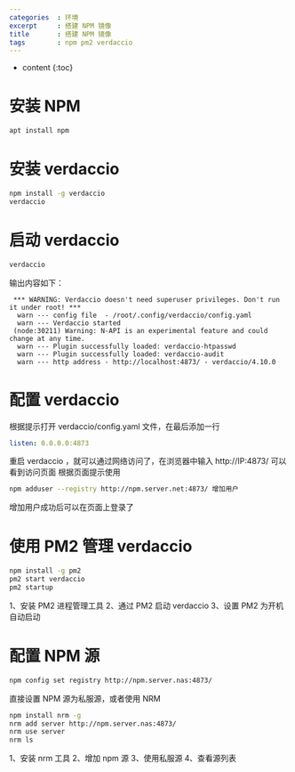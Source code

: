 ```yaml
---
categories  : 环境
excerpt     : 搭建 NPM 镜像
title       : 搭建 NPM 镜像
tags        : npm pm2 verdaccio
---
```


* content
{:toc}

# 安装 NPM

``` bash
apt install npm
``` 

# 安装 verdaccio

```  bash
npm install -g verdaccio
verdaccio
``` 

# 启动 verdaccio

```  bash
verdaccio
``` 

输出内容如下：
```
 *** WARNING: Verdaccio doesn't need superuser privileges. Don't run it under root! *** 
  warn --- config file  - /root/.config/verdaccio/config.yaml 
  warn --- Verdaccio started 
 (node:30211) Warning: N-API is an experimental feature and could change at any time. 
  warn --- Plugin successfully loaded: verdaccio-htpasswd 
  warn --- Plugin successfully loaded: verdaccio-audit 
  warn --- http address - http://localhost:4873/ - verdaccio/4.10.0 
```

# 配置 verdaccio
根据提示打开 verdaccio/config.yaml 文件，在最后添加一行

``` yaml
listen: 0.0.0.0:4873
``` 

重启 verdaccio ，就可以通过网络访问了，在浏览器中输入 http://IP:4873/ 可以看到访问页面
根据页面提示使用 

``` bash
npm adduser --registry http://npm.server.net:4873/ 增加用户
```

增加用户成功后可以在页面上登录了

# 使用 PM2 管理 verdaccio

``` bash
npm install -g pm2
pm2 start verdaccio
pm2 startup
``` 

1、安装 PM2 进程管理工具
2、通过 PM2 启动 verdaccio
3、设置 PM2 为开机自动启动

# 配置 NPM 源

``` bash
npm config set registry http://npm.server.nas:4873/
``` 

直接设置 NPM 源为私服源，或者使用 NRM

``` bash
npm install nrm -g
nrm add server http://npm.server.nas:4873/
nrm use server
nrm ls
``` 

1、安装 nrm 工具 
2、增加 npm 源 
3、使用私服源 
4、查看源列表 
